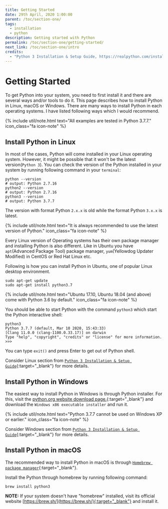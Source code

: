 ```yaml
---
title: Getting Started
date: 29th April, 2020 1:00:00
parent: /toc/section-one/
tags:
  - installation
  - python
description: Getting started with Python
permalink: /toc/section-one/getting-started/
next_link: /toc/section-one/intro
credits:
  - "Python 3 Installation & Setup Guide, https://realpython.com/installing-python/"
---
```


# Getting Started

To get Python into your system, you need to first install it and there are several ways and/or tools to do it. This
page describes how to install Python in Linux, macOS or Windows. There are many ways to install Python in each
operating systems. I have listed following ways which I would recommend.

{% include util/note.html
    text="All examples are tested in Python 3.7.7."
    icon_class="fa icon-note"
%}

## Install Python in Linux

In most of the cases, Python will come installed in your Linux operating system. However, it might be possible that
it won't be the latest version(`Python 3`). You can check the version of the Python installed in your system
by running following command in your `terminal`:

```shell
python --version
# output: Python 2.7.16
python2 --version
# output: Python 2.7.16
python3 --version
# output: Python 3.7.7
```

The version with format Python `2.x.x` is old while the format Python `3.x.x` is latest.

{% include util/note.html
    text="It is always recommended to use the latest version of Python."
    icon_class="fa icon-note"
%}

Every Linux version of Operating systems has their own package manager and installing Python is also different.
Like in Ubuntu you have `apt`(Advanced Package Tool) package manager, `yum`(Yellowdog Updater Modified) in CentOS
or Red Hat Linux etc.

Following is how you can install Python in Ubuntu, one of popular Linux desktop environment.

```shell
sudo apt-get update
sudo apt-get install python3.7
```

{% include util/note.html
    text="Ubuntu 17.10, Ubuntu 18.04 (and above) come with Python 3.6 by default."
    icon_class="fa icon-note"
%}

You should be able to start Python with the command `python3` which start the
Python interactive shell:

```shell
python3
Python 3.7.7 (default, Mar 10 2020, 15:43:33)
[Clang 11.0.0 (clang-1100.0.33.17)] on darwin
Type "help", "copyright", "credits" or "license" for more information.
>>>
```

You can type `exit()` and press Enter to get out of Python shell.

Consider Linux section from [`Python 3 Installation & Setup Guide`](https://realpython.com/installing-python/#linux){:target="_blank"} for more details.

## Install Python in Windows

The easiest way to install Python in Windows is through Python installer. For this, visit the
[python.org website download page.](https://www.python.org/downloads/windows/){:target="_blank"} and download
the `Windows x86 executable installer` and run it.

{% include util/note.html
    text="Python 3.7.7 cannot be used on Windows XP or earlier."
    icon_class="fa icon-note"
%}

Consider Windows section from [`Python 3 Installation & Setup Guide`](https://realpython.com/installing-python/#windows){:target="_blank"} for more details.

## Install Python in macOS

The recommended way to install Python in macOS is through [`Homebrew package manager`](https://brew.sh/){:target="_blank"}.

Install the Python through homebrew by running following command:

```shell
brew install python3
```

__NOTE:__ If your system doesn't have "homebrew" installed, visit its official website [https://brew.sh/](https://brew.sh/){:target="_blank"} and install it.
